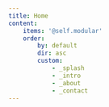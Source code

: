 ```yaml
---
title: Home
content:
    items: '@self.modular'
    order:
        by: default
        dir: asc
        custom:
            - _splash
            - _intro
            - _about
            - _contact
---
```


